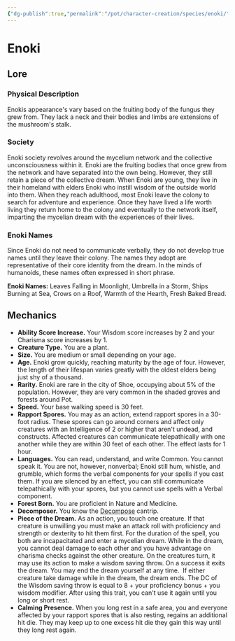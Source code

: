 ```yaml
---
{"dg-publish":true,"permalink":"/pot/character-creation/species/enoki/"}
---
```


# Enoki
## Lore
### Physical Description

Enokis appearance's vary based on the fruiting body of the fungus they grew from. They lack a neck and their bodies and limbs are extensions of the mushroom's stalk.

### Society

Enoki society revolves around the mycelium network and the collective unconsciousness within it. Enoki are the fruiting bodies that once grew from the network and have separated into the own being. However, they still retain a piece of the collective dream. When Enoki are young, they live in their homeland with elders Enoki who instill wisdom of the outside world into them. When they reach adulthood, most Enoki leave the colony to search for adventure and experience. Once they have lived a life worth living they return home to the colony and eventually to the network itself, imparting the mycelian dream with the experiences of their lives.

### Enoki Names

Since Enoki do not need to communicate verbally, they do not develop true names until they leave their colony. The names they adopt are representative of their core identity from the dream. In the minds of humanoids, these names often expressed in short phrase.

**Enoki Names:** Leaves Falling in Moonlight, Umbrella in a Storm, Ships Burning at Sea, Crows on a Roof, Warmth of the Hearth, Fresh Baked Bread.

## Mechanics

- **Ability Score Increase.** Your Wisdom score increases by 2 and your Charisma score increases by 1.
- **Creature Type.** You are a plant.
- **Size.** You are medium or small depending on your age.
- **Age.** Enoki grow quickly, reaching maturity by the age of four. However, the length of their lifespan varies greatly with the oldest elders being just shy of a thousand.
- **Rarity.** Enoki are rare in the city of Shoe, occupying about 5% of the population. However, they are very common in the shaded groves and forests around Pot.
- **Speed.** Your base walking speed is 30 feet.
- **Rapport Spores.** You may as an action, extend rapport spores in a 30-foot radius. These spores can go around corners and affect only creatures with an Intelligence of 2 or higher that aren't undead, and constructs. Affected creatures can communicate telepathically with one another while they are within 30 feet of each other. The effect lasts for 1 hour.
- **Languages.** You can read, understand, and write Common. You cannot speak it. You are not, however, nonverbal; Enoki still hum, whistle, and grumble, which forms the verbal components for your spells if you cast them. If you are silenced by an effect, you can still communicate telepathically with your spores, but you cannot use spells with a Verbal component.
- **Forest Born.** You are proficient in Nature and Medicine.
- **Decomposer.** You know the [Decompose](http://dnd5e.wikidot.com/spell:decompose) cantrip.
- **Piece of the Dream.** As an action, you touch one creature. If that creature is unwilling you must make an attack roll with proficiency and strength or dexterity to hit them first. For the duration of the spell, you both are incapacitated and enter a mycelian dream. While in the dream, you cannot deal damage to each other and you have advantage on charisma checks against the other creature. On the creatures turn, it may use its action to make a wisdom saving throw. On a success it exits the dream. You may end the dream yourself at any time.  If either creature take damage while in the dream, the dream ends. The DC of the Wisdom saving throw is equal to 8 + your proficiency bonus + you wisdom modifier. After using this trait, you can't use it again until you long or short rest.
- **Calming Presence.** When you long rest in a safe area, you and everyone affected by your rapport spores that is also resting, regains an additional hit die. They may keep up to one excess hit die they gain this way until they long rest again.